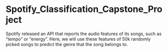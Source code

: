 # Spotify_Classification_Capstone_Project
Spotify released an API that reports the audio features of its songs, such as “tempo” or “energy”. Here, we will use these features of 50k randomly picked songs to predict the genre that the song belongs to.
